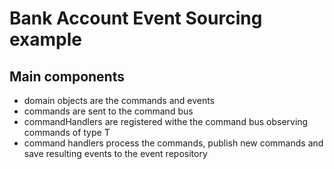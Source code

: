 # Bank Account Event Sourcing example

## Main components
 - domain objects are the commands and events
 - commands are sent to the command bus
 - commandHandlers are registered withe the command bus observing commands of type T
 - command handlers process the commands, publish new commands and save resulting events to the event repository


